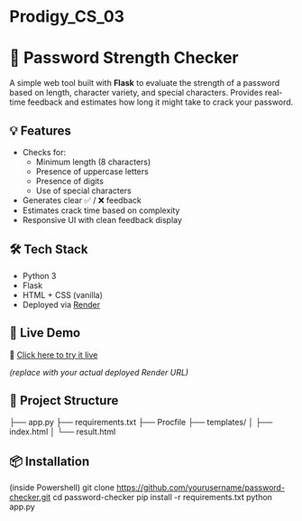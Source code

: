 # Prodigy_CS_03
# 🔐 Password Strength Checker

A simple web tool built with **Flask** to evaluate the strength of a password based on length, character variety, and special characters. Provides real-time feedback and estimates how long it might take to crack your password.

## 💡 Features

- Checks for:
  - Minimum length (8 characters)
  - Presence of uppercase letters
  - Presence of digits
  - Use of special characters
- Generates clear ✅ / ❌ feedback
- Estimates crack time based on complexity
- Responsive UI with clean feedback display

## 🛠️ Tech Stack

- Python 3
- Flask
- HTML + CSS (vanilla)
- Deployed via [Render](https://render.com)

## 🚀 Live Demo

🔗 [Click here to try it live](https://your-render-link.render.com)

*(replace with your actual deployed Render URL)*

## 📁 Project Structure
├── app.py
├── requirements.txt
├── Procfile
├── templates/
│ ├── index.html
│ └── result.html

## 📦 Installation

(inside Powershell)
git clone https://github.com/yourusername/password-checker.git
cd password-checker
pip install -r requirements.txt
python app.py



